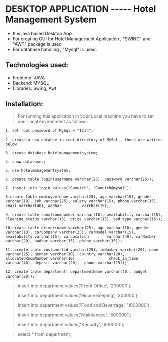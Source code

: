 # DESKTOP APPLICATION ----- Hotel Management System 

- It is java based Desktop App .
- For creating GUI for Hotel Management Application , "SWING" and "AWT" package is used.
- For database handling , "Mysql" is used.

## Technologies used:
- Frontend: JAVA
- Backend: MYSQL
- Libraries: Swing, Awt

## Installation:
> For running this application in your Local machine you have to set your lacal environment as follow:-

    1. set root password of MySql = "1234";
    
    2. create a new databse in root directory of MySql , those are written below

    3. create database hotelmanagementsystem;

    4. show databases;

    5. use hotelmanagementsystem;

    6. create table login(username varchar(25), password varchar(25));

    7. insert into login values('Gumutch', 'Gumutch@mysql');

    8.create table employee(name varchar(25), age varchar(10), gender varchar(10), job varchar(25), salary varchar(15), phone varchar(15), email varchar(40), aadhar         varchar(15));

    9. create table room(roomnumber varchar(10), availability varchar(15), cleaning_status varchar(15), price varchar(15), bed_type varchar(15));

    10.create table driver(name varchar(25), age varchar(10), gender varchar(10), carCompany varchar(25), carModel varchar(15), availability varchar(15), carLocation        varchar(40), carNumber varchar(20), aadhar varchar(15), phone varchar(15));

    11. create table customer(id varchar(25), idNumber varchar(20), name varchar(25), gender varchar(10), country varchar(20), allocatedRoomNumber varchar(10),              check_in_time varchar(40), deposit varchar(20),  phone varchar(15));
    
    12. create table department( departmentName varchar(40), budget varchar(20));
    
 > insert into department values('Front Office', '200000');
 > 
 > insert into department values('House Keeping', '300000');
 > 
 > insert into department values('Food and Bevarrage', '1000000');
 > 
 > insert into department values('Maintanace', '500000');
 > 
 > insert into department values('Security', '600000');
 
 > select * from department;
            

